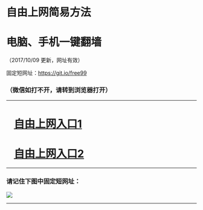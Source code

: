 ﻿# 自由上网简易方法

# 电脑、手机一键翻墙

（2017/10/09 更新，网址有效）

固定短网址：https://git.io/free99

### （微信如打不开，请转到浏览器打开）


***





# &nbsp;&nbsp; <a href="http://ft1323319281.fwq-tz-1001.info/fwqtz01.html?t=100900116593 " target="_blank">自由上网入口1</a>
# &nbsp;&nbsp; <a href="http://ft645614597.fwq-tz-1002.info/fwqtz02.html?t=10090011291 " target="_blank">自由上网入口2</a>
***

### 请记住下图中固定短网址：

<img src="https://s3-us-west-2.amazonaws.com/fwq-1001/yjfq-20170905okok.png" /> 


***

